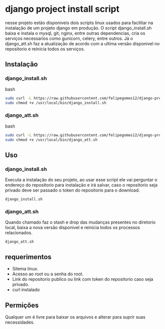 # django project install script

nesse projeto estão disponiveis dois scripts linux usados para facilitar na instalação de um projeto django em produção. O script django_install.sh baixa e instala o mysql, git, nginx, entre outras dependencias, cria os serviços necessarios como gunicorn, celery, entre outros. Já o django_att.sh faz a atualização de acordo com a ultima versão disponivel no repositorio e reinicia todos os serviços.

## Instalação
### django_install.sh
bash

```bash
sudo curl -L https://raw.githubusercontent.com/felipegomes12/django-project-install-script/main/django_install.sh -o /usr/local/bin/django_install.sh
sudo chmod +x /usr/local/bin/django_install.sh
```
### django_att.sh
bash
```bash
sudo curl -L https://raw.githubusercontent.com/felipegomes12/django-project-install-script/main/django_att.sh -o /usr/local/bin/django_att.sh
sudo chmod +x /usr/local/bin/django_att.sh
```
## Uso
### django_install.sh
Executa a instalação do seu projeto, ao usar esse script ele vai perguntar o endereço
do repositorio para instalação e irá salvar, caso o repositorio seja privado deve ser
passado o token do repositorio para o download.
```shell
django_install.sh
```
### django_att.sh
Quando chamado faz o stash e drop das mudanças presentes no diretorio local, baixa a nova
versão disponivel e reinicia todos os processos relacionados.
```shell
django_att.sh
```
## requerimentos
- Sitema linux.
- Acesso ao root ou a senha do root.
- Link do repositorio publico ou link com token do repositorio caso seja privado.
- curl instalado
## Permições
Qualquer um é livre para baixar os arquivos e alterar para suprir suas necessidades.
